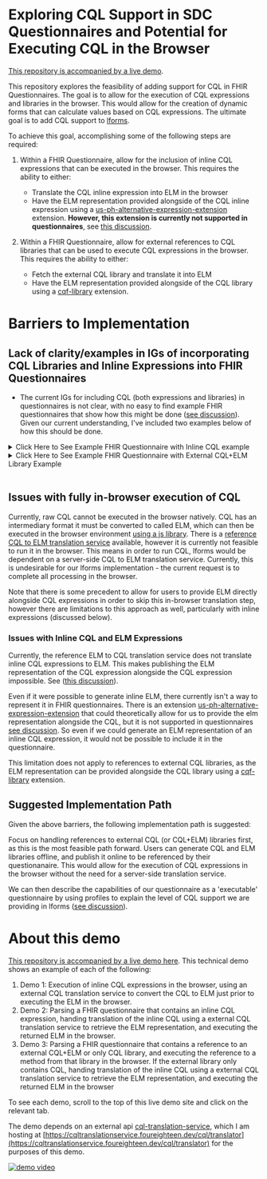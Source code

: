 # Exploring CQL Support in SDC Questionnaires and Potential for Executing CQL in the Browser

[This repository is accompanied by a live demo](https://cfu288.github.io/cql-lforms-proposal/).

This repository explores the feasibility of adding support for CQL in FHIR Questionnaires. The goal is to allow for the execution of CQL expressions and libraries in the browser. This would allow for the creation of dynamic forms that can calculate values based on CQL expressions. The ultimate goal is to add CQL support to [lforms](https://github.com/lhncbc/lforms).

To achieve this goal, accomplishing some of the following steps are required:

1. Within a FHIR Questionnaire, allow for the inclusion of inline CQL expressions that can be executed in the browser. This requires the ability to either:

   - Translate the CQL inline expression into ELM in the browser
   - Have the ELM representation provided alongside of the CQL inline expression using a [us-ph-alternative-expression-extension](http://hl7.org/fhir/us/ecr/StructureDefinition/us-ph-alternative-expression-extension) extension. **However, this extension is currently not supported in questionnaires**, see [this discussion](https://chat.fhir.org/#narrow/stream/179220-cql/topic/Translating.20inline.20CQL.20to.20ELM).

2. Within a FHIR Questionnaire, allow for external references to CQL libraries that can be used to execute CQL expressions in the browser. This requires the ability to either:
   - Fetch the external CQL library and translate it into ELM
   - Have the ELM representation provided alongside of the CQL library using a [cqf-library](http://hl7.org/fhir/StructureDefinition/cqf-library) extension.

# Barriers to Implementation

## Lack of clarity/examples in IGs of incorporating CQL Libraries and Inline Expressions into FHIR Questionnaires

- The current IGs for including CQL (both expressions and libraries) in questionnaires is not clear, with no easy to find example FHIR questionnaires that show how this might be done ([see discussion](https://chat.fhir.org/#narrow/stream/179255-questionnaire/topic/ELM.20representations.20alongside.20CQL.20libraries.2Fexpressions/near/432725398)). Given our current understanding, I've included two examples below of how this should be done.

<details>
  <summary>Click Here to See Example FHIR Questionnaire with Inline CQL example</summary>

```json
{
  "resourceType": "Questionnaire",
  "id": "Example-CQL-Calculation-Questionnaire",
  "title": "Example CQL Calculation Questionnaire",
  "item": [
    {
      "text": "Multiply 2 * 3",
      "type": "string",
      "extension": [
        {
          "url": "http://hl7.org/fhir/uv/sdc/StructureDefinition/sdc-questionnaire-calculatedExpression",
          "valueExpression": {
            "description": "Multiply two numbers via cql expression",
            "language": "text/cql",
            "expression": "2 * 3"
          }
        }
      ]
    }
  ]
}
```

</details>

<details>
  <summary>Click Here to See Example FHIR Questionnaire with External CQL+ELM Library Example</summary>
  
  ```json
  {
    "resourceType": "Questionnaire",
    "id": "Example-CQL-Calculation-Questionnaire",
    "title": "Example CQL Calculation Questionnaire",
    "extension": [
      {
        "url": "http://hl7.org/fhir/StructureDefinition/cqf-library",
        "valueCanonical": "http://example.com/ExampleExternalCQLLibrary"
      }
    ],
    "item": [
      {
        "text": "Multiply 2 * 3 in text/cql using external library",
        "type": "string",
        "required": false,
        "extension": [
          {
            "url": "http://hl7.org/fhir/uv/sdc/StructureDefinition/sdc-questionnaire-calculatedExpression",
            "valueExpression": {
              "description": "Multiply two numbers via cql expression found in an external library.",
              "language": "text/cql",
              "reference": "\"ExampleExternalCQLLibrary\".externalMultiplyFn"
            }
          }
        ]
      }
    ]
  }
  ```

Where 'http://example.com/ExampleExternalCQLLibrary' would be a reference to this library resource, which itself contains the actual CQL content:

<details>
  <summary>http://example.com/ExampleExternalCQLLibrary</summary>

```json
{
  "resourceType": "Library",
  "url": "http://example.com/ExampleExternalCQLLibrary",
  "name": "ExampleExternalCQLLibrary",
  "description": "External CQL Library that contains an expression 'externalMultiplyFn' and 'externalDateTimeFn'. References to content are in 'content' array. Note that these are external refs but could be embedded in this resource under 'content.data' as a base64 encoded string.",
  "content": [
    {
      "contentType": "text/cql",
      "url": "https://cfu288.github.io/cql-lforms-proposal/ExampleExternalCQLLibrary/ExampleExternalCQLLibrary.cql"
    },
    {
      "contentType": "application/elm+json",
      "url": "https://cfu288.github.io/cql-lforms-proposal/ExampleExternalCQLLibrary/ExampleExternalCQLLibrary.json"
    }
  ]
}
```

</details>

</details>
</br>

## Issues with fully in-browser execution of CQL

Currently, raw CQL cannot be executed in the browser natively. CQL has an intermediary format it must be converted to called ELM, which can then be executed in the browser environment [using a js library](https://github.com/cqframework/cql-execution). There is a [reference CQL to ELM translation service](https://github.com/cfu288/cql-translation-service) available, however it is currently not feasible to run it in the browser. This means in order to run CQL, lforms would be dependent on a server-side CQL to ELM translation service. Currently, this is undesirable for our lforms implementation - the current request is to complete all processing in the browser.

Note that there is some precedent to allow for users to provide ELM directly alongside CQL expressions in order to skip this in-browser translation step, however there are limitations to this approach as well, particularly with inline expressions (discussed below).

### Issues with Inline CQL and ELM Expressions

Currently, the reference ELM to CQL translation service does not translate inline CQL expressions to ELM. This makes publishing the ELM representation of the CQL expression alongside the CQL expression impossible. See ([this discussion](https://chat.fhir.org/#narrow/stream/179220-cql/topic/Translating.20inline.20CQL.20to.20ELM)).

Even if it were possible to generate inline ELM, there currently isn't a way to represent it in FHIR questionnaires. There is an extension [us-ph-alternative-expression-extension](http://hl7.org/fhir/us/ecr/StructureDefinition/us-ph-alternative-expression-extension) that could theoretically allow for us to provide the elm representation alongside the CQL, but it is not supported in questionnaires [see discussion](https://chat.fhir.org/#narrow/stream/179255-questionnaire/topic/US.20Public.20Health.20Alternative.20Expressions.20in.20Questionnaires). So even if we could generate an ELM representation of an inline CQL expression, it would not be possible to include it in the questionnaire.

This limitation does not apply to references to external CQL libraries, as the ELM representation can be provided alongside the CQL library using a [cqf-library](http://hl7.org/fhir/StructureDefinition/cqf-library) extension.

## Suggested Implementation Path

Given the above barriers, the following implementation path is suggested:

Focus on handling references to external CQL (or CQL+ELM) libraries first, as this is the most feasible path forward. Users can generate CQL and ELM libraries offline, and publish it online to be referenced by their questionanaire. This would allow for the execution of CQL expressions in the browser without the need for a server-side translation service.

We can then describe the capabilities of our questionnaire as a 'executable' questionnaire by using profiles to explain the level of CQL support we are providing in lforms ([see discussion](https://chat.fhir.org/#narrow/stream/179220-cql/topic/Translating.20inline.20CQL.20to.20ELM/near/434413498)).

# About this demo

[This repository is accompanied by a live demo here](https://cfu288.github.io/cql-lforms-proposal/). This technical demo shows an example of each of the following:

1. Demo 1: Execution of inline CQL expressions in the browser, using an external CQL translation service to convert the CQL to ELM just prior to executing the ELM in the browser.
2. Demo 2: Parsing a FHIR questionnaire that contains an inline CQL expression, handing translation of the inline CQL using a external CQL translation service to retrieve the ELM representation, and executing the returned ELM in the browser.
3. Demo 3: Parsing a FHIR questionnaire that contains a reference to an external CQL+ELM or only CQL library, and executing the reference to a method from that library in the browser. If the external library only contains CQL, handing translation of the inline CQL using a external CQL translation service to retrieve the ELM representation, and executing the returned ELM in the browser

To see each demo, scroll to the top of this live demo site and click on the relevant tab.

The demo depends on an external api [cql-translation-service](https://github.com/cqframework/cql-translation-service), which I am hosting at [https://cqltranslationservice.foureighteen.dev/cql/translator](https://cqltranslationservice.foureighteen.dev/cql/translator) for the purposes of this demo.

[![demo video](https://github.com/cfu288/cql-lforms-proposal/assets/2985976/ac32716f-c673-480e-93da-c0821586c8a9)](https://github.com/cfu288/cql-lforms-proposal/assets/2985976/ac32716f-c673-480e-93da-c0821586c8a9)
